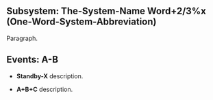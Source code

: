 <!-- BEGIN Subsystem The-System-Name Word+2/3%x -->
## <a id="One-Word-System-Abbreviation">Subsystem: The-System-Name Word+2/3%x (One-Word-System-Abbreviation)</a>
Paragraph.

<!-- END Subsystem The-System-Name Word+2/3%x -->

<!-- BEGIN Events A-B -->
## <a id="A-B">Events: A-B</a>
<!-- BEGIN Item -->
- **Standby-X** description.
<!-- END Item -->
<!-- BEGIN Item -->
- **A+B+C** description.
<!-- END Item -->
<!-- END Events A-B -->
